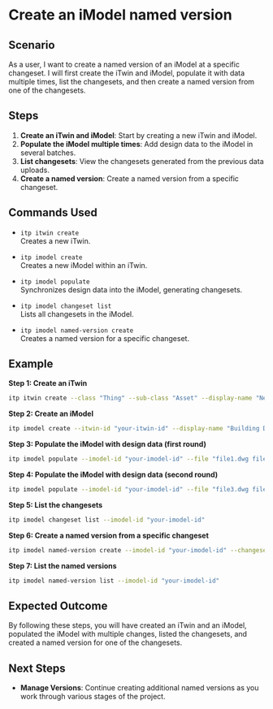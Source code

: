 # Create an iModel named version

## Scenario

As a user, I want to create a named version of an iModel at a specific changeset. I will first create the iTwin and iModel, populate it with data multiple times, list the changesets, and then create a named version from one of the changesets.

## Steps

1. **Create an iTwin and iModel**: Start by creating a new iTwin and iModel.
2. **Populate the iModel multiple times**: Add design data to the iModel in several batches.
3. **List changesets**: View the changesets generated from the previous data uploads.
4. **Create a named version**: Create a named version from a specific changeset.

## Commands Used

- `itp itwin create`  
  Creates a new iTwin.

- `itp imodel create`  
  Creates a new iModel within an iTwin.

- `itp imodel populate`  
  Synchronizes design data into the iModel, generating changesets.

- `itp imodel changeset list`  
  Lists all changesets in the iModel.

- `itp imodel named-version create`  
  Creates a named version for a specific changeset.

## Example

**Step 1: Create an iTwin**
```bash
itp itwin create --class "Thing" --sub-class "Asset" --display-name "New Infrastructure Project" 
```

**Step 2: Create an iModel**
```bash
itp imodel create --itwin-id "your-itwin-id" --display-name "Building Design" --description "iModel for named versions"
```

**Step 3: Populate the iModel with design data (first round)**
```bash
itp imodel populate --imodel-id "your-imodel-id" --file "file1.dwg file2.dwg" --connector-type "DWG"
```

**Step 4: Populate the iModel with design data (second round)**
```bash
itp imodel populate --imodel-id "your-imodel-id" --file "file3.dwg file4.dwg" --connector-type "DWG"
```

**Step 5: List the changesets**
```bash
itp imodel changeset list --imodel-id "your-imodel-id"
```

**Step 6: Create a named version from a specific changeset**
```bash
itp imodel named-version create --imodel-id "your-imodel-id" --changeset-id "your-changeset-id" --name "Version 1: Initial Design"
```

**Step 7: List the named versions**
```bash
itp imodel named-version list --imodel-id "your-imodel-id"
```

## Expected Outcome

By following these steps, you will have created an iTwin and an iModel, populated the iModel with multiple changes, listed the changesets, and created a named version for one of the changesets.

## Next Steps

- **Manage Versions**: Continue creating additional named versions as you work through various stages of the project.
